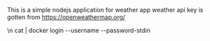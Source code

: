 This is a simple nodejs application for weather app 
weather api key is gotten from https://openweathermap.org/



\n
  cat <name> | docker login --username <name> --password-stdin
